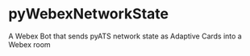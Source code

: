 # pyWebexNetworkState
A Webex Bot that sends pyATS network state as Adaptive Cards into a Webex room
